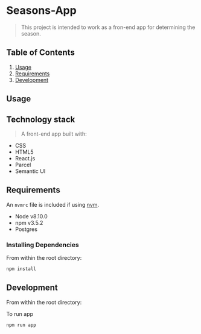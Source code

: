 # Seasons-App

> This project is intended to work as a fron-end app for determining the season.

## Table of Contents

1.  [Usage](#Usage)
1.  [Requirements](#requirements)
1.  [Development](#development)

## Usage

## Technology stack

> A front-end app built with:

- CSS
- HTML5
- React.js
- Parcel
- Semantic UI

## Requirements

An `nvmrc` file is included if using [nvm](https://github.com/creationix/nvm).

- Node v8.10.0
- npm v3.5.2
- Postgres

### Installing Dependencies

From within the root directory:

```sh
npm install
```

## Development

From within the root directory:

To run app

```sh
npm run app
```
